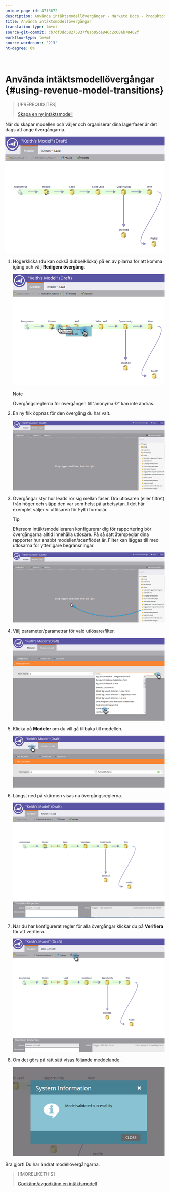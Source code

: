 ```yaml
---
unique-page-id: 4718672
description: Använda intäktsmodellövergångar - Marketo Docs - Produktdokumentation
title: Använda intäktsmodellövergångar
translation-type: tm+mt
source-git-commit: cb7df3dd38275837f8ab05ce846c2c68ab78462f
workflow-type: tm+mt
source-wordcount: '213'
ht-degree: 0%

---
```



# Använda intäktsmodellövergångar {#using-revenue-model-transitions}

>[!PREREQUISITES]
>
>[Skapa en ny intäktsmodell](/help/marketo/product-docs/reporting/revenue-cycle-analytics/revenue-cycle-models/create-a-new-revenue-model.md)

När du skapar modellen och väljer och organiserar dina lagerfaser är det dags att ange övergångarna.

![](assets/one-2.png)

1. Högerklicka (du kan också dubbelklicka) på en av pilarna för att komma igång och välj **Redigera övergång**.

   ![](assets/two-2.png)

   >[!NOTE]
   >
   >Övergångsreglerna för övergången till&quot;anonyma Ð&quot; kan inte ändras.

1. En ny flik öppnas för den övergång du har valt.

   ![](assets/three-1.png)

1. Övergångar styr hur leads rör sig mellan faser. Dra utlösaren (eller filtret) från höger och släpp den var som helst på arbetsytan. I det här exemplet väljer vi utlösaren för Fyll i formulär.

   >[!TIP]
   >
   >Eftersom intäktsmodelleraren konfigurerar dig för rapportering bör övergångarna alltid innehålla utlösare. På så sätt återspeglar dina rapporter hur snabbt modellen/scenflödet är. Filter kan läggas till med utlösarna för ytterligare begränsningar.

   ![](assets/four-2.png)

1. Välj parameter/parametrar för vald utlösare/filter.

   ![](assets/five-2.png)

1. Klicka på **Modeler** om du vill gå tillbaka till modellen.

   ![](assets/six.png)

1. Längst ned på skärmen visas nu övergångsreglerna.

   ![](assets/seven.png)

1. När du har konfigurerat regler för alla övergångar klickar du på **Verifiera** för att verifiera.

   ![](assets/eight.png)

1. Om det görs på rätt sätt visas följande meddelande.

   ![](assets/nine.png)

Bra gjort! Du har ändrat modellövergångarna.

>[!MORELIKETHIS]
>
>[Godkänn/avgodkänn en intäktsmodell](/help/marketo/product-docs/reporting/revenue-cycle-analytics/revenue-cycle-models/approve-unapprove-a-revenue-model.md)
